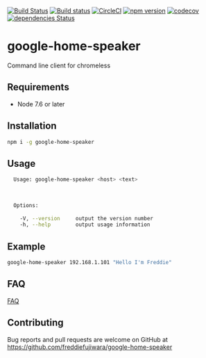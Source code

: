 [![Build Status](https://travis-ci.org/freddiefujiwara/google-home-speaker.svg?branch=master)](https://travis-ci.org/freddiefujiwara/google-home-speaker)
[![Build status](https://ci.appveyor.com/api/projects/status/a14pxw5roh4jecv2?svg=true)](https://ci.appveyor.com/project/freddiefujiwara/google-home-speaker)
[![CircleCI](https://circleci.com/gh/freddiefujiwara/google-home-speaker.svg?style=svg)](https://circleci.com/gh/freddiefujiwara/google-home-speaker)
[![npm version](https://badge.fury.io/js/google-home-speaker.svg)](https://badge.fury.io/js/google-home-speaker)
[![codecov](https://codecov.io/gh/freddiefujiwara/google-home-speaker/branch/master/graph/badge.svg)](https://codecov.io/gh/freddiefujiwara/google-home-speaker)
[![dependencies Status](https://david-dm.org/freddiefujiwara/google-home-speaker/status.svg)](https://david-dm.org/freddiefujiwara/google-home-speaker)

# google-home-speaker
Command line client for chromeless

## Requirements

 - Node 7.6 or later

## Installation

```bash
npm i -g google-home-speaker
```

## Usage
```bash                                                                                     
  Usage: google-home-speaker <host> <text>                                                                                    
                                                                                                                         
                                                                                                                               
                                                                                                                               
  Options:                                                                                                                     
                                                                                                                               
    -V, --version     output the version number
    -h, --help        output usage information  
```

## Example
```bash
google-home-speaker 192.168.1.101 "Hello I'm Freddie"
```

## FAQ

[FAQ](https://github.com/freddiefujiwara/google-home-speaker/wiki/FAQ)

## Contributing

Bug reports and pull requests are welcome on GitHub at https://github.com/freddiefujiwara/google-home-speaker
